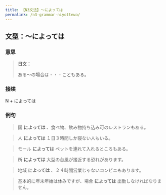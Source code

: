 ```yaml
---
title: 【N3文法】〜によっては
permalink: /n3-grammar-niyottewa/
---
```


## 文型：〜によっては

### 意思

> **日文：**
> 
> ある〜の場合は・・・こともある。


### 接续

N + によっては

### 例句

> 国 **によっては** 、食べ物、飲み物持ち込み可のレストランもある。

> 人 **によっては** １日３時間しか寝ない人もいる。

> モール **によっては** ペットを連れて入れるところもある。

> 所 **によっては** 大型の台風が接近する恐れがあります。

> 地域 **によっては** 、２４時間営業じゃないコンビニもあります。

> 基本的に年末年始は休みですが、場合 **によっては** 出勤しなければなりません。

